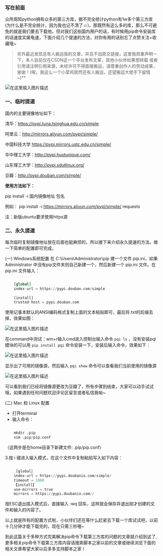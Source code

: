 ###  写在前面

众所周知python拥有众多的第三方库，据不完全统计python有1w多个第三方库(为什么是不完全统计，因为我也记不清了☺)，那既然有这么多的库，那么不可避免的就是我们要去下载他。但对我们这些国内用户的话，有时候用pip命令安装库的话速度实属龟速，下面介绍几个提速的方法，对你有用的话别忘了点赞关注+收藏哦~

> 另外最近发现总有人搬运我的文章，并且不加原文链接，这里我郑重声明一下，本人目前仅在CSDN这一个平台发布文章，其他小伙伴如果想转载
> 或者引用请注明引用来源，未经许可不得直接搬运，请尊重创作人的劳动成果，谢谢！(唉，我这么一个小菜鸡居然还有人搬运，还望搬运大佬手下留情~)**

![在这里插入图片描述](https://img.jbzj.com/file_images/article/202012/2020122110072322.gif)

###  一、临时提速

国内的主要镜像地址如下：

清华：https://pypi.tuna.tsinghua.edu.cn/simple

阿里云：http://mirrors.aliyun.com/pypi/simple/

中国科技大学 https://pypi.mirrors.ustc.edu.cn/simple/

华中理工大学：http://pypi.hustunique.com/

山东理工大学：http://pypi.sdutlinux.org/

豆瓣：http://pypi.douban.com/simple/

**使用方法如下：**

pip install -i 国内镜像地址 包名

例如： pip install -i https://mirrors.aliyun.com/pypi/simple/ requests

注：新版ubuntu要求使用https源

###  二、永久提速

每次临时复制镜像地址放在后面也挺麻烦的，所以接下来介绍永久提速的方法。做一下简单的配置即可完成。

(一) Windows系统配置 在 C:\Users\Administrator\pip 建一个文件 pip.ini，如果Administrator
中没有pip文件夹则自己新建一个，然后新建一个 pip.ini 文件。在 pip.ini 文件输入：

```python

    [global]
    index-url = https://pypi.douban.com/simple
    
    [install]
    trusted-host = pypi.douban.com
```

使用记事本默认的ANSI编码格式复制上面的文本粘贴即可，最后将.txt的后缀去掉，效果如图：

![在这里插入图片描述](https://img.jbzj.com/file_images/article/202012/2020122110072423.png)

在command中测试：win+r输入cmd进入控制台输入命令 ` pqi ls ` ，没有安装pqi模块的可以用 ` pip install pqi `
命令安装一下，安装后输入命令，效果如下：

![在这里插入图片描述](https://img.jbzj.com/file_images/article/202012/2020122110072424.png)

显示出了可用的镜像源，然后输入 ` pqi show ` 命令可以查看我们当前使用的镜像源

![在这里插入图片描述](https://img.jbzj.com/file_images/article/202012/2020122110072425.png)

可以看到我们已经将镜像源更改为豆瓣了，所有步骤到结束，大家可以动手试试哦，如果遇到任何问题欢迎评论区留言或者私信我呦~

(二) Mac 和 Linux 配置

  * 打开terminal 
  * 输入命令： 

```python

    mkdir .pip
    vim .pip/pip.conf
```

（这两步是在home目录下新建文件: .pip/pip.conf）

3.按 i 键进入输入模式，在这个文件中复制粘贴写入如下内容：

```python

     [global］
    index-url = https://pypi.doubanio.com/simple/
    timeout = 1000
    【install】
    use-mirrors = true
    mirrors = https://pypi.doubanio.com//
```

按ESC退出插入模式后，直接输入 :wq 回车，这样就会保存并退出刚才创建的文件和输入的内容了。

以上就是所有的配置方式啦，小伙伴们还在等什么赶紧去下载一个库试试吧，以前十几分钟才能下载完的，现在只需三秒喔~

到此这篇关于多种方式完美解决pip命令下载第三方库的问题的文章就介绍到这了,更多相关pip命令下载第三方库内容请搜索脚本之家以前的文章或继续浏览下面的相关文章希望大家以后多多支持脚本之家！

